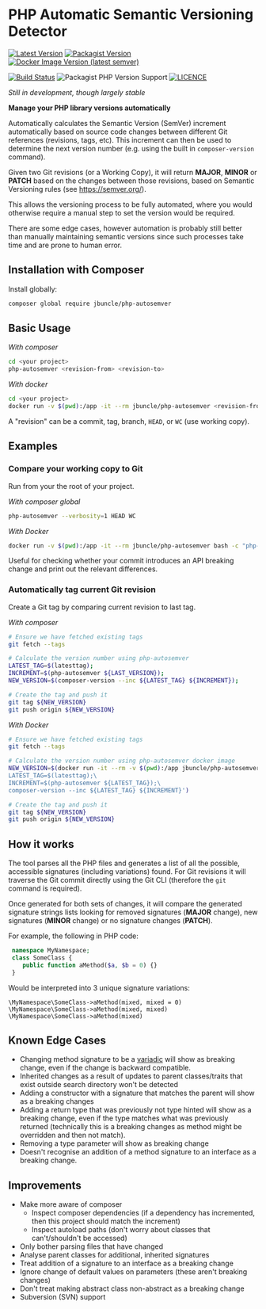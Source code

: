 # PHP Automatic Semantic Versioning Detector

[![Latest Version](https://img.shields.io/github/v/tag/jbuncle/php-autosemver?sort=semver&label=github)](https://github.com/jbuncle/php-autosemver/)
[![Packagist Version](https://img.shields.io/packagist/v/jbuncle/php-autosemver)](https://packagist.org/packages/jbuncle/php-autosemver)
[![Docker Image Version (latest semver)](https://img.shields.io/docker/v/jbuncle/php-autosemver?label=docker&logo=docker%20version&sort=semver)](https://hub.docker.com/r/jbuncle/php-autosemver)

[![Build Status](https://img.shields.io/docker/cloud/build/jbuncle/php-autosemver)](https://hub.docker.com/r/jbuncle/php-autosemver)
![Packagist PHP Version Support](https://img.shields.io/packagist/php-v/jbuncle/php-autosemver)
[![LICENCE](https://img.shields.io/github/license/jbuncle/php-autosemver)](https://github.com/jbuncle/php-autosemver/blob/master/LICENSE)

*Still in development, though largely stable*

**Manage your PHP library versions automatically**

Automatically calculates the Semantic Version (SemVer) increment automatically based on source code changes between different Git references (revisions, tags, etc). This increment can then be used to determine the next version number (e.g. using the built in `composer-version` command).

Given two Git revisions (or a Working Copy), it will return **MAJOR**, **MINOR** or **PATCH** based on the changes between those revisions, based on Semantic Versioning rules (see <https://semver.org/>).

This allows the versioning process to be fully automated, where you would otherwise require a manual step to set the version would be required.

There are some edge cases, however automation is probably still better than manually maintaining semantic versions since such processes take time and are prone to human error.

## Installation with Composer

Install globally:

```bash
composer global require jbuncle/php-autosemver
```

## Basic Usage

*With composer*

```bash
cd <your project>
php-autosemver <revision-from> <revision-to>
```

*With docker*

```bash
cd <your project>
docker run -v $(pwd):/app -it --rm jbuncle/php-autosemver <revision-from> <revision-to>
```

A "revision" can be a commit, tag, branch, `HEAD`, or `WC` (use working copy).

## Examples

### Compare your working copy to Git

Run from your the root of your project.

*With composer global*

```bash
php-autosemver --verbosity=1 HEAD WC
```

*With Docker*

```bash
docker run -v $(pwd):/app -it --rm jbuncle/php-autosemver bash -c "php-autosemver --verbosity=1 HEAD WC"
```

Useful for checking whether your commit introduces an API breaking change and print out the relevant differences.

### Automatically tag current Git revision

Create a Git tag by comparing current revision to last tag.

*With composer*

```bash
# Ensure we have fetched existing tags
git fetch --tags

# Calculate the version number using php-autosemver
LATEST_TAG=$(latesttag);
INCREMENT=$(php-autosemver ${LAST_VERSION});
NEW_VERSION=$(composer-version --inc ${LATEST_TAG} ${INCREMENT});

# Create the tag and push it
git tag ${NEW_VERSION}
git push origin ${NEW_VERSION}
```

*With Docker*

```bash
# Ensure we have fetched existing tags
git fetch --tags

# Calculate the version number using php-autosemver docker image
NEW_VERSION=$(docker run -it --rm -v $(pwd):/app jbuncle/php-autosemver bash -c '\
LATEST_TAG=$(latesttag);\
INCREMENT=$(php-autosemver ${LATEST_TAG});\
composer-version --inc ${LATEST_TAG} ${INCREMENT}')

# Create the tag and push it
git tag ${NEW_VERSION}
git push origin ${NEW_VERSION}
```

## How it works

The tool parses all the PHP files and generates a list of all the possible, accessible signatures (including variations) found. For Git revisions it will traverse the Git commit directly using the Git CLI (therefore the `git` command is required).

Once generated for both sets of changes, it will compare the generated signature strings lists looking for removed signatures (**MAJOR** change), new signatures (**MINOR** change) or no signature changes (**PATCH**).

For example, the following in PHP code:

```php
 namespace MyNamespace;
 class SomeClass {
    public function aMethod($a, $b = 0) {}
 }
```

Would be interpreted into 3 unique signature variations:

```
\MyNamespace\SomeClass->aMethod(mixed, mixed = 0)
\MyNamespace\SomeClass->aMethod(mixed, mixed)
\MyNamespace\SomeClass->aMethod(mixed)
```

## Known Edge Cases

* Changing method signature to be a [variadic](https://www.php.net/manual/en/functions.arguments.php#functions.variable-arg-list) will show as breaking change, even if the change is backward compatible.
* Inherited changes as a result of updates to parent classes/traits that exist outside search directory won't be detected
* Adding a constructor with a signature that matches the parent will show as a breaking changes
* Adding a return type that was previously not type hinted will show as a breaking change, even if the type matches what was previously returned
(technically this is a breaking changes as method might be overridden and then not match).
* Removing a type parameter will show as breaking change
* Doesn't recognise an addition of a method signature to an interface as a breaking change.

## Improvements

* Make more aware of composer
  * Inspect composer dependencies (if a dependency has incremented, then this project should match the increment)
  * Inspect autoload paths (don't worry about classes that can't/shouldn't be accessed)
* Only bother parsing files that have changed
* Analyse parent classes for additional, inherited signatures
* Treat addition of a signature to an interface as a breaking change
* Ignore change of default values on parameters (these aren't breaking changes)
* Don't treat making abstract class non-abstract as a breaking change
* Subversion (SVN) support
